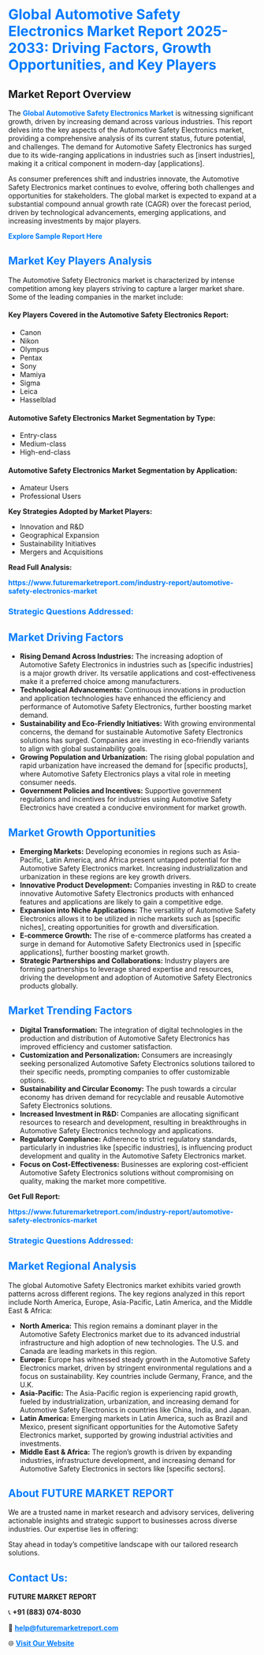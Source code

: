 <h1 style="color: #007BFF;">Global Automotive Safety Electronics Market Report 2025-2033: Driving Factors, Growth Opportunities, and Key Players</h1>

<section id="overview">
<h2>Market Report Overview</h2>
<p>The <a href="https://www.futuremarketreport.com/industry-report/automotive-safety-electronics-market" style="color: #007BFF; text-decoration: none;"><strong>Global Automotive Safety Electronics Market</strong></a> is witnessing significant growth, driven by increasing demand across various industries. This report delves into the key aspects of the Automotive Safety Electronics market, providing a comprehensive analysis of its current status, future potential, and challenges. The demand for Automotive Safety Electronics has surged due to its wide-ranging applications in industries such as [insert industries], making it a critical component in modern-day [applications].</p>
<p>As consumer preferences shift and industries innovate, the Automotive Safety Electronics market continues to evolve, offering both challenges and opportunities for stakeholders. The global market is expected to expand at a substantial compound annual growth rate (CAGR) over the forecast period, driven by technological advancements, emerging applications, and increasing investments by major players.</p>
</section>

<section id="overview">
<p><a href="https://www.futuremarketreport.com/request-sample/reportId=33843" style="color: #007BFF; text-decoration: none;"><strong>Explore Sample Report Here</strong></a></p>
</section>

<section id="key-players">
<h2 style="color: #007BFF;">Market Key Players Analysis</h2>
<p>The Automotive Safety Electronics market is characterized by intense competition among key players striving to capture a larger market share. Some of the leading companies in the market include:</p>
<h4>Key Players Covered in the Automotive Safety Electronics Report:</h4>
<ul><li>Canon</li><li>Nikon</li><li>Olympus</li><li>Pentax</li><li>Sony</li><li>Mamiya</li><li>Sigma</li><li>Leica</li><li>Hasselblad</li></ul>
<h4>Automotive Safety Electronics Market Segmentation by Type:</h4>
<ul><li>Entry-class</li><li>Medium-class</li><li>High-end-class</li></ul>

<h4>Automotive Safety Electronics Market Segmentation by Application:</h4>
<ul><li>Amateur Users</li><li>Professional Users</li></ul>
<p><strong>Key Strategies Adopted by Market Players:</strong></p>
<ul>
<li>Innovation and R&D</li>
<li>Geographical Expansion</li>
<li>Sustainability Initiatives</li>
<li>Mergers and Acquisitions</li>
</ul>
</section>

<section>
<p><strong>Read Full Analysis: </strong></p><a href="https://www.futuremarketreport.com/industry-report/automotive-safety-electronics-market" style="color: #007BFF; text-decoration: none;"><strong>https://www.futuremarketreport.com/industry-report/automotive-safety-electronics-market</strong></a>
<h3 style="color: #007BFF;">Strategic Questions Addressed:</h3>
</section>

<section id="driving-factors">
<h2 style="color: #007BFF;">Market Driving Factors</h2>
<ul>
<li><strong>Rising Demand Across Industries:</strong> The increasing adoption of Automotive Safety Electronics in industries such as [specific industries] is a major growth driver. Its versatile applications and cost-effectiveness make it a preferred choice among manufacturers.</li>
<li><strong>Technological Advancements:</strong> Continuous innovations in production and application technologies have enhanced the efficiency and performance of Automotive Safety Electronics, further boosting market demand.</li>
<li><strong>Sustainability and Eco-Friendly Initiatives:</strong> With growing environmental concerns, the demand for sustainable Automotive Safety Electronics solutions has surged. Companies are investing in eco-friendly variants to align with global sustainability goals.</li>
<li><strong>Growing Population and Urbanization:</strong> The rising global population and rapid urbanization have increased the demand for [specific products], where Automotive Safety Electronics plays a vital role in meeting consumer needs.</li>
<li><strong>Government Policies and Incentives:</strong> Supportive government regulations and incentives for industries using Automotive Safety Electronics have created a conducive environment for market growth.</li>
</ul>
</section>

<section id="growth-opportunities">
<h2 style="color: #007BFF;">Market Growth Opportunities</h2>
<ul>
<li><strong>Emerging Markets:</strong> Developing economies in regions such as Asia-Pacific, Latin America, and Africa present untapped potential for the Automotive Safety Electronics market. Increasing industrialization and urbanization in these regions are key growth drivers.</li>
<li><strong>Innovative Product Development:</strong> Companies investing in R&D to create innovative Automotive Safety Electronics products with enhanced features and applications are likely to gain a competitive edge.</li>
<li><strong>Expansion into Niche Applications:</strong> The versatility of Automotive Safety Electronics allows it to be utilized in niche markets such as [specific niches], creating opportunities for growth and diversification.</li>
<li><strong>E-commerce Growth:</strong> The rise of e-commerce platforms has created a surge in demand for Automotive Safety Electronics used in [specific applications], further boosting market growth.</li>
<li><strong>Strategic Partnerships and Collaborations:</strong> Industry players are forming partnerships to leverage shared expertise and resources, driving the development and adoption of Automotive Safety Electronics products globally.</li>
</ul>
</section>

<section id="trending-factors">
<h2 style="color: #007BFF;">Market Trending Factors</h2>
<ul>
<li><strong>Digital Transformation:</strong> The integration of digital technologies in the production and distribution of Automotive Safety Electronics has improved efficiency and customer satisfaction.</li>
<li><strong>Customization and Personalization:</strong> Consumers are increasingly seeking personalized Automotive Safety Electronics solutions tailored to their specific needs, prompting companies to offer customizable options.</li>
<li><strong>Sustainability and Circular Economy:</strong> The push towards a circular economy has driven demand for recyclable and reusable Automotive Safety Electronics solutions.</li>
<li><strong>Increased Investment in R&D:</strong> Companies are allocating significant resources to research and development, resulting in breakthroughs in Automotive Safety Electronics technology and applications.</li>
<li><strong>Regulatory Compliance:</strong> Adherence to strict regulatory standards, particularly in industries like [specific industries], is influencing product development and quality in the Automotive Safety Electronics market.</li>
<li><strong>Focus on Cost-Effectiveness:</strong> Businesses are exploring cost-efficient Automotive Safety Electronics solutions without compromising on quality, making the market more competitive.</li>
</ul>
</section>

<section>
<p><strong>Get Full Report: </strong></p><a href="https://www.futuremarketreport.com/industry-report/automotive-safety-electronics-market" style="color: #007BFF; text-decoration: none;"><strong>https://www.futuremarketreport.com/industry-report/automotive-safety-electronics-market</strong></a>
<h3 style="color: #007BFF;">Strategic Questions Addressed:</h3>
</section>


<section id="regional-analysis">
<h2 style="color: #007BFF;">Market Regional Analysis</h2>
<p>The global Automotive Safety Electronics market exhibits varied growth patterns across different regions. The key regions analyzed in this report include North America, Europe, Asia-Pacific, Latin America, and the Middle East & Africa:</p>
<ul>
<li><strong>North America:</strong> This region remains a dominant player in the Automotive Safety Electronics market due to its advanced industrial infrastructure and high adoption of new technologies. The U.S. and Canada are leading markets in this region.</li>
<li><strong>Europe:</strong> Europe has witnessed steady growth in the Automotive Safety Electronics market, driven by stringent environmental regulations and a focus on sustainability. Key countries include Germany, France, and the U.K.</li>
<li><strong>Asia-Pacific:</strong> The Asia-Pacific region is experiencing rapid growth, fueled by industrialization, urbanization, and increasing demand for Automotive Safety Electronics in countries like China, India, and Japan.</li>
<li><strong>Latin America:</strong> Emerging markets in Latin America, such as Brazil and Mexico, present significant opportunities for the Automotive Safety Electronics market, supported by growing industrial activities and investments.</li>
<li><strong>Middle East & Africa:</strong> The region’s growth is driven by expanding industries, infrastructure development, and increasing demand for Automotive Safety Electronics in sectors like [specific sectors].</li>
</ul>
</section>

<footer>
<h2 style="color: #007BFF;">About FUTURE MARKET REPORT</h2>
<p>We are a trusted name in market research and advisory services, delivering actionable insights and strategic support to businesses across diverse industries. Our expertise lies in offering:</p>

<p>Stay ahead in today’s competitive landscape with our tailored research solutions.</p>

<h2 style="color: #007BFF;">Contact Us:</h2>
<p><strong>FUTURE MARKET REPORT</strong></p>
<p>📞 <strong>+91 (883) 074-8030</strong></p>
<p>📧 <strong><a href="mailto:help@futuremarketreport.com" style="color: #007BFF;">help@futuremarketreport.com</a></strong></p>
<p>🌐 <strong><a href="https://www.futuremarketreport.com/" style="color: #007BFF;">Visit Our Website</a></strong></p>
</footer>